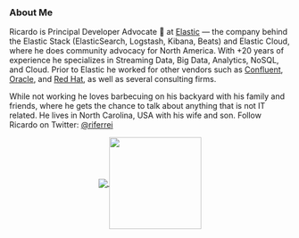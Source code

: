 ### About Me

Ricardo is Principal Developer Advocate 🥑 at [Elastic](https://www.elastic.co) — the company behind the Elastic Stack (ElasticSearch, Logstash, Kibana, Beats) and Elastic Cloud, where he does community advocacy for North America. With +20 years of experience he specializes in Streaming Data, Big Data, Analytics, NoSQL, and Cloud. Prior to Elastic he worked for other vendors such as [Confluent](https://www.confluent.io), [Oracle](https://www.oracle.com), and [Red Hat](https://www.redhat.com), as well as several consulting firms.

While not working he loves barbecuing on his backyard with his family and friends, where he gets the chance to talk about anything that is not IT related. He lives in North Carolina, USA with his wife and son. Follow Ricardo on Twitter: [@riferrei](https://twitter.com/riferrei)

<p align="center">
  <a href="https://github.com/riferrei/github-readme-stats">
    <img
      align="center"
      src="https://github-readme-stats.vercel.app/api/top-langs/?username=riferrei&layout=compact"
    />
  </a>
  <a href="https://github.com/riferrei/github-readme-stats">
    <img
      align="center"
      height="165"
      src="https://github-readme-stats.vercel.app/api?username=riferrei&count_private=true&show_icons=true&custom_title=Github%20Status&hide=issues"
    />
  </a>
</p>
